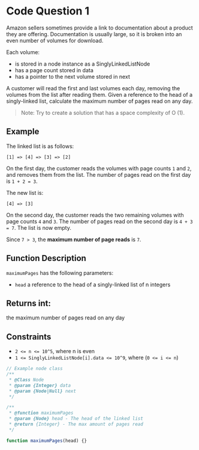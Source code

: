 # Code Question 1

Amazon sellers sometimes provide a link to documentation about a product they are offering. Documentation is usually large, so it is broken into an even number of volumes for download.

Each volume:

- is stored in a node instance as a SinglyLinkedListNode
- has a page count stored in data
- has a pointer to the next volume stored in next

A customer will read the first and last volumes each day, removing the volumes from the list after reading them. Given a reference to the head of a singly-linked list, calculate the maximum number of pages read on any day.

> Note: Try to create a solution that has a space complexity of O (1).

## Example

The linked list is as follows:

```
[1] => [4] => [3] => [2]
```

On the first day, the customer reads the volumes with page counts `1` and `2`, and removes them from the list. The number of pages read on the first day is `1 + 2 = 3`.

The new list is:

```
[4] => [3]
```

On the second day, the customer reads the two remaining volumes with page counts `4` and `3`. The number of pages read on the second day is `4 + 3 = 7`. The list is now empty.

Since `7 > 3`, the **maximum number of page reads** is `7`.

## Function Description

`maximumPages` has the following parameters:

- `head` a reference to the head of a singly-linked list of n integers

## Returns int:

the maximum number of pages read on any day

## Constraints

- `2 <= n <= 10^5`, where n is even
- `1 <= SinglyLinkedListNode[i].data <= 10^9`, where (`0 <= i <= n`)

```javascript
// Example node class
/**
 * @Class Node
 * @param {Integer} data
 * @param {Node|Null} next
 */

/**
 * @function maximumPages
 * @param {Node} head - The head of the linked list
 * @return {Integer} - The max amount of pages read
 */

function maximumPages(head) {}
```
